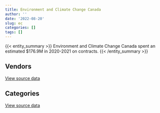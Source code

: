 ```yaml
---
title: Environment and Climate Change Canada
author: ''
date: '2022-08-20'
slug: ec
categories: []
tags: []
---
```


<script src="/rmarkdown-libs/htmlwidgets/htmlwidgets.js"></script>
<link href="/rmarkdown-libs/datatables-css/datatables-crosstalk.css" rel="stylesheet" />
<script src="/rmarkdown-libs/datatables-binding/datatables.js"></script>
<script src="/rmarkdown-libs/jquery/jquery-3.6.0.min.js"></script>
<link href="/rmarkdown-libs/dt-core-bootstrap/css/dataTables.bootstrap.min.css" rel="stylesheet" />
<link href="/rmarkdown-libs/dt-core-bootstrap/css/dataTables.bootstrap.extra.css" rel="stylesheet" />
<script src="/rmarkdown-libs/dt-core-bootstrap/js/jquery.dataTables.min.js"></script>
<script src="/rmarkdown-libs/dt-core-bootstrap/js/dataTables.bootstrap.min.js"></script>
<link href="/rmarkdown-libs/crosstalk/css/crosstalk.min.css" rel="stylesheet" />
<script src="/rmarkdown-libs/crosstalk/js/crosstalk.min.js"></script>
<script src="/rmarkdown-libs/htmlwidgets/htmlwidgets.js"></script>
<link href="/rmarkdown-libs/datatables-css/datatables-crosstalk.css" rel="stylesheet" />
<script src="/rmarkdown-libs/datatables-binding/datatables.js"></script>
<script src="/rmarkdown-libs/jquery/jquery-3.6.0.min.js"></script>
<link href="/rmarkdown-libs/dt-core-bootstrap/css/dataTables.bootstrap.min.css" rel="stylesheet" />
<link href="/rmarkdown-libs/dt-core-bootstrap/css/dataTables.bootstrap.extra.css" rel="stylesheet" />
<script src="/rmarkdown-libs/dt-core-bootstrap/js/jquery.dataTables.min.js"></script>
<script src="/rmarkdown-libs/dt-core-bootstrap/js/dataTables.bootstrap.min.js"></script>
<link href="/rmarkdown-libs/crosstalk/css/crosstalk.min.css" rel="stylesheet" />
<script src="/rmarkdown-libs/crosstalk/js/crosstalk.min.js"></script>

{{< entity_summary >}}
Environment and Climate Change Canada spent an estimated \$176.9M in 2020-2021 on contracts.
{{< /entity_summary >}}

## Vendors

<div id="htmlwidget-1" style="width:100%;height:auto;" class="datatables html-widget"></div>
<script type="application/json" data-for="htmlwidget-1">{"x":{"style":"bootstrap","filter":"none","vertical":false,"data":[["<a href=\"/vendors/1320376_ontario/\">1320376 ONTARIO<\/a>","<a href=\"/vendors/ab_sciex/\">AB SCIEX<\/a>","<a href=\"/vendors/acart_communications/\">ACART COMMUNICATIONS<\/a>","<a href=\"/vendors/acklands_grainger/\">ACKLANDS GRAINGER<\/a>","<a href=\"/vendors/adapt_pharma_canada/\">ADAPT PHARMA CANADA<\/a>","<a href=\"/vendors/adga_group/\">ADGA GROUP<\/a>","<a href=\"/vendors/adrm_technology_consulting/\">ADRM TECHNOLOGY CONSULTING<\/a>","<a href=\"/vendors/advanced_business_interiors/\">ADVANCED BUSINESS INTERIORS<\/a>","<a href=\"/vendors/advanced_chippewa_technologies/\">ADVANCED CHIPPEWA TECHNOLOGIES<\/a>","<a href=\"/vendors/aecom/\">AECOM<\/a>","<a href=\"/vendors/aeropro/\">AEROPRO<\/a>","<a href=\"/vendors/agilent/\">AGILENT<\/a>","<a href=\"/vendors/ainsworth/\">AINSWORTH<\/a>","<a href=\"/vendors/air_liquide_canada/\">AIR LIQUIDE CANADA<\/a>","<a href=\"/vendors/air_tindi/\">AIR TINDI<\/a>","<a href=\"/vendors/alliance_engineering_construction/\">ALLIANCE ENGINEERING CONSTRUCTION<\/a>","<a href=\"/vendors/alpine_helicopters/\">ALPINE HELICOPTERS<\/a>","<a href=\"/vendors/als_canada/\">ALS CANADA<\/a>","<a href=\"/vendors/altis_human_resources/\">ALTIS HUMAN RESOURCES<\/a>","<a href=\"/vendors/ameresco_canada/\">AMERESCO CANADA<\/a>","<a href=\"/vendors/anchor_qea/\">ANCHOR QEA<\/a>","<a href=\"/vendors/aon_reed_stenhouse/\">AON REED STENHOUSE<\/a>","<a href=\"/vendors/arcadis_canada/\">ARCADIS CANADA<\/a>","<a href=\"/vendors/artemp_personnel_services/\">ARTEMP PERSONNEL SERVICES<\/a>","<a href=\"/vendors/asokan_business_interiors/\">ASOKAN BUSINESS INTERIORS<\/a>","<a href=\"/vendors/associated_engineering/\">ASSOCIATED ENGINEERING<\/a>","<a href=\"/vendors/atco/\">ATCO<\/a>","<a href=\"/vendors/atlantic_business_interiors/\">ATLANTIC BUSINESS INTERIORS<\/a>","<a href=\"/vendors/ats_services/\">ATS SERVICES<\/a>","<a href=\"/vendors/avi_spl_canada/\">AVI SPL CANADA<\/a>","<a href=\"/vendors/axys_technologies/\">AXYS TECHNOLOGIES<\/a>","<a href=\"/vendors/bdo_canada/\">BDO CANADA<\/a>","<a href=\"/vendors/bell_canada/\">BELL CANADA<\/a>","<a href=\"/vendors/black_mcdonald/\">BLACK MCDONALD<\/a>","<a href=\"/vendors/bombardier/\">BOMBARDIER<\/a>","<a href=\"/vendors/bouthillette_parizeau/\">BOUTHILLETTE PARIZEAU<\/a>","<a href=\"/vendors/brandt_tractor/\">BRANDT TRACTOR<\/a>","<a href=\"/vendors/bruker/\">BRUKER<\/a>","<a href=\"/vendors/bureau_veritas_canada/\">BUREAU VERITAS CANADA<\/a>","<a href=\"/vendors/c_core/\">C CORE<\/a>","<a href=\"/vendors/cache_computer_consulting/\">CACHE COMPUTER CONSULTING<\/a>","<a href=\"/vendors/calian/\">CALIAN<\/a>","<a href=\"/vendors/campbell_scientific_canada/\">CAMPBELL SCIENTIFIC CANADA<\/a>","<a href=\"/vendors/canada_post/\">CANADA POST<\/a>","<a href=\"/vendors/canadian_corps_of_commissionaires/\">CANADIAN CORPS OF COMMISSIONAIRES<\/a>","<a href=\"/vendors/canadian_helicopters/\">CANADIAN HELICOPTERS<\/a>","<a href=\"/vendors/canadian_north/\">CANADIAN NORTH<\/a>","<a href=\"/vendors/canadian_standards_association/\">CANADIAN STANDARDS ASSOCIATION<\/a>","<a href=\"/vendors/canon/\">CANON<\/a>","<a href=\"/vendors/cansel_survey_equipment/\">CANSEL SURVEY EQUIPMENT<\/a>","<a href=\"/vendors/carahsoft_technology/\">CARAHSOFT TECHNOLOGY<\/a>","<a href=\"/vendors/carleton_university/\">CARLETON UNIVERSITY<\/a>","<a href=\"/vendors/cbci_telecom/\">CBCI TELECOM<\/a>","<a href=\"/vendors/cbcl/\">CBCL<\/a>","<a href=\"/vendors/cdw_canada/\">CDW CANADA<\/a>","<a href=\"/vendors/cedrom_sni/\">CEDROM SNI<\/a>","<a href=\"/vendors/cellebrite/\">CELLEBRITE<\/a>","<a href=\"/vendors/charron_human_resources/\">CHARRON HUMAN RESOURCES<\/a>","<a href=\"/vendors/chubb_edwards/\">CHUBB EDWARDS<\/a>","<a href=\"/vendors/cima/\">CIMA<\/a>","<a href=\"/vendors/cision_canada/\">CISION CANADA<\/a>","<a href=\"/vendors/cistel_technology/\">CISTEL TECHNOLOGY<\/a>","<a href=\"/vendors/cnw_group/\">CNW GROUP<\/a>","<a href=\"/vendors/colliers_project_leaders/\">COLLIERS PROJECT LEADERS<\/a>","<a href=\"/vendors/compucom_canada/\">COMPUCOM CANADA<\/a>","<a href=\"/vendors/contract_community/\">CONTRACT COMMUNITY<\/a>","<a href=\"/vendors/coradix_technology_consulting/\">CORADIX TECHNOLOGY CONSULTING<\/a>","<a href=\"/vendors/cossette_communications/\">COSSETTE COMMUNICATIONS<\/a>","<a href=\"/vendors/cpcs_transcom/\">CPCS TRANSCOM<\/a>","<a href=\"/vendors/csdc_systems/\">CSDC SYSTEMS<\/a>","<a href=\"/vendors/cummins_canada/\">CUMMINS CANADA<\/a>","<a href=\"/vendors/d_doyle_installations/\">D DOYLE INSTALLATIONS<\/a>","<a href=\"/vendors/d4is_solutions/\">D4IS SOLUTIONS<\/a>","<a href=\"/vendors/dalhousie_university/\">DALHOUSIE UNIVERSITY<\/a>","<a href=\"/vendors/dasco_equipment/\">DASCO EQUIPMENT<\/a>","<a href=\"/vendors/data_communications_management/\">DATA COMMUNICATIONS MANAGEMENT<\/a>","<a href=\"/vendors/dbc_marine_safety_systems/\">DBC MARINE SAFETY SYSTEMS<\/a>","<a href=\"/vendors/decisive_technologies/\">DECISIVE TECHNOLOGIES<\/a>","<a href=\"/vendors/dell_computer/\">DELL COMPUTER<\/a>","<a href=\"/vendors/deloitte_and_touche/\">DELOITTE AND TOUCHE<\/a>","<a href=\"/vendors/dillon_consulting/\">DILLON CONSULTING<\/a>","<a href=\"/vendors/donna_cona/\">DONNA CONA<\/a>","<a href=\"/vendors/dymech_engineering/\">DYMECH ENGINEERING<\/a>","<a href=\"/vendors/dynabook_canada/\">DYNABOOK CANADA<\/a>","<a href=\"/vendors/dynamic_personnel_consultants/\">DYNAMIC PERSONNEL CONSULTANTS<\/a>","<a href=\"/vendors/ebsco_canada/\">EBSCO CANADA<\/a>","<a href=\"/vendors/ecole_de_langues_abce/\">ECOLE DE LANGUES ABCE<\/a>","<a href=\"/vendors/ecole_de_langues_la_cite/\">ECOLE DE LANGUES LA CITE<\/a>","<a href=\"/vendors/ekos_research_associates/\">EKOS RESEARCH ASSOCIATES<\/a>","<a href=\"/vendors/elsevier/\">ELSEVIER<\/a>","<a href=\"/vendors/emergent_biosolutions/\">EMERGENT BIOSOLUTIONS<\/a>","<a href=\"/vendors/englobe/\">ENGLOBE<\/a>","<a href=\"/vendors/environics_research_group/\">ENVIRONICS RESEARCH GROUP<\/a>","<a href=\"/vendors/ernst_young/\">ERNST YOUNG<\/a>","<a href=\"/vendors/esri/\">ESRI<\/a>","<a href=\"/vendors/excel_human_resources/\">EXCEL HUMAN RESOURCES<\/a>","<a href=\"/vendors/exp_services/\">EXP SERVICES<\/a>","<a href=\"/vendors/facca/\">FACCA<\/a>","<a href=\"/vendors/factiva/\">FACTIVA<\/a>","<a href=\"/vendors/fast_forward_french/\">FAST FORWARD FRENCH<\/a>","<a href=\"/vendors/fast_track_staffing/\">FAST TRACK STAFFING<\/a>","<a href=\"/vendors/fca_canada/\">FCA CANADA<\/a>","<a href=\"/vendors/federal_express_canada/\">FEDERAL EXPRESS CANADA<\/a>","<a href=\"/vendors/felix_technology/\">FELIX TECHNOLOGY<\/a>","<a href=\"/vendors/fmc_professionals/\">FMC PROFESSIONALS<\/a>","<a href=\"/vendors/ford_motor_company/\">FORD MOTOR COMPANY<\/a>","<a href=\"/vendors/francis_canada_truck_centre/\">FRANCIS CANADA TRUCK CENTRE<\/a>","<a href=\"/vendors/gartner/\">GARTNER<\/a>","<a href=\"/vendors/gatestone/\">GATESTONE<\/a>","<a href=\"/vendors/gateway_mechanical_services/\">GATEWAY MECHANICAL SERVICES<\/a>","<a href=\"/vendors/gc_strategies/\">GC STRATEGIES<\/a>","<a href=\"/vendors/general_motors/\">GENERAL MOTORS<\/a>","<a href=\"/vendors/genome_quebec/\">GENOME QUEBEC<\/a>","<a href=\"/vendors/getinge_canada/\">GETINGE CANADA<\/a>","<a href=\"/vendors/gfl_environmental/\">GFL ENVIRONMENTAL<\/a>","<a href=\"/vendors/ghd/\">GHD<\/a>","<a href=\"/vendors/gilmore_reproductions/\">GILMORE REPRODUCTIONS<\/a>","<a href=\"/vendors/global_knowledge/\">GLOBAL KNOWLEDGE<\/a>","<a href=\"/vendors/global_total_office/\">GLOBAL TOTAL OFFICE<\/a>","<a href=\"/vendors/global_upholstery/\">GLOBAL UPHOLSTERY<\/a>","<a href=\"/vendors/golder_associates/\">GOLDER ASSOCIATES<\/a>","<a href=\"/vendors/goss_gilroy/\">GOSS GILROY<\/a>","<a href=\"/vendors/graw_radiosondes/\">GRAW RADIOSONDES<\/a>","<a href=\"/vendors/graybridge_international_consulting/\">GRAYBRIDGE INTERNATIONAL CONSULTING<\/a>","<a href=\"/vendors/great_slave_helicopters/\">GREAT SLAVE HELICOPTERS<\/a>","<a href=\"/vendors/hatch/\">HATCH<\/a>","<a href=\"/vendors/haworth/\">HAWORTH<\/a>","<a href=\"/vendors/hemmera_envirochem/\">HEMMERA ENVIROCHEM<\/a>","<a href=\"/vendors/hercules_slr/\">HERCULES SLR<\/a>","<a href=\"/vendors/honeywell/\">HONEYWELL<\/a>","<a href=\"/vendors/hoskin_scientific/\">HOSKIN SCIENTIFIC<\/a>","<a href=\"/vendors/houle_electric/\">HOULE ELECTRIC<\/a>","<a href=\"/vendors/hypertec/\">HYPERTEC<\/a>","<a href=\"/vendors/hyundai_auto_canada/\">HYUNDAI AUTO CANADA<\/a>","<a href=\"/vendors/i4c_information_technology/\">I4C INFORMATION TECHNOLOGY<\/a>","<a href=\"/vendors/ibiska_telecom/\">IBISKA TELECOM<\/a>","<a href=\"/vendors/ibm_canada/\">IBM CANADA<\/a>","<a href=\"/vendors/iceberg_networks/\">ICEBERG NETWORKS<\/a>","<a href=\"/vendors/ihs_global/\">IHS GLOBAL<\/a>","<a href=\"/vendors/illumina_canada/\">ILLUMINA CANADA<\/a>","<a href=\"/vendors/imperial_oil/\">IMPERIAL OIL<\/a>","<a href=\"/vendors/info_tech_research_group/\">INFO TECH RESEARCH GROUP<\/a>","<a href=\"/vendors/integra_networks/\">INTEGRA NETWORKS<\/a>","<a href=\"/vendors/intergraph_canada/\">INTERGRAPH CANADA<\/a>","<a href=\"/vendors/international_safety_research/\">INTERNATIONAL SAFETY RESEARCH<\/a>","<a href=\"/vendors/interoute_construction/\">INTEROUTE CONSTRUCTION<\/a>","<a href=\"/vendors/iron_mountain/\">IRON MOUNTAIN<\/a>","<a href=\"/vendors/it_net_consultants/\">IT NET CONSULTANTS<\/a>","<a href=\"/vendors/itex/\">ITEX<\/a>","<a href=\"/vendors/j_l_richards_associates/\">J L RICHARDS ASSOCIATES<\/a>","<a href=\"/vendors/john_wiley_sons/\">JOHN WILEY SONS<\/a>","<a href=\"/vendors/joseph_elie/\">JOSEPH ELIE<\/a>","<a href=\"/vendors/jumping_elephants/\">JUMPING ELEPHANTS<\/a>","<a href=\"/vendors/kenn_borek_air/\">KENN BOREK AIR<\/a>","<a href=\"/vendors/keystone_environmental/\">KEYSTONE ENVIRONMENTAL<\/a>","<a href=\"/vendors/keystone_supplies_international/\">KEYSTONE SUPPLIES INTERNATIONAL<\/a>","<a href=\"/vendors/konica_minolta_business_solutions/\">KONICA MINOLTA BUSINESS SOLUTIONS<\/a>","<a href=\"/vendors/kontzamanis_graumann_smith/\">KONTZAMANIS GRAUMANN SMITH<\/a>","<a href=\"/vendors/kubota_canada/\">KUBOTA CANADA<\/a>","<a href=\"/vendors/kwc_architects/\">KWC ARCHITECTS<\/a>","<a href=\"/vendors/l3harris/\">L3HARRIS<\/a>","<a href=\"/vendors/language_research_development_group/\">LANGUAGE RESEARCH DEVELOPMENT GROUP<\/a>","<a href=\"/vendors/lansdowne_technologies/\">LANSDOWNE TECHNOLOGIES<\/a>","<a href=\"/vendors/laurentian_technologies/\">LAURENTIAN TECHNOLOGIES<\/a>","<a href=\"/vendors/leonardo/\">LEONARDO<\/a>","<a href=\"/vendors/les_entreprises_p_e_c/\">LES ENTREPRISES P E C<\/a>","<a href=\"/vendors/levitt_safety/\">LEVITT SAFETY<\/a>","<a href=\"/vendors/liebherr_canada/\">LIEBHERR CANADA<\/a>","<a href=\"/vendors/life_technologies/\">LIFE TECHNOLOGIES<\/a>","<a href=\"/vendors/lionbridge/\">LIONBRIDGE<\/a>","<a href=\"/vendors/lloyd_libke_law_enforcement_sales/\">LLOYD LIBKE LAW ENFORCEMENT SALES<\/a>","<a href=\"/vendors/logistik_unicorp/\">LOGISTIK UNICORP<\/a>","<a href=\"/vendors/lowe_martin_company/\">LOWE MARTIN COMPANY<\/a>","<a href=\"/vendors/lumina_it/\">LUMINA IT<\/a>","<a href=\"/vendors/luxton_construction/\">LUXTON CONSTRUCTION<\/a>","<a href=\"/vendors/m_d_charlton/\">M D CHARLTON<\/a>","<a href=\"/vendors/macdonald_dettwiler_and_associates/\">MACDONALD DETTWILER AND ASSOCIATES<\/a>","<a href=\"/vendors/manitoba_hydro/\">MANITOBA HYDRO<\/a>","<a href=\"/vendors/maplesoft_consulting/\">MAPLESOFT CONSULTING<\/a>","<a href=\"/vendors/maritime_fence/\">MARITIME FENCE<\/a>","<a href=\"/vendors/maxsys_staffing_and_consulting/\">MAXSYS STAFFING AND CONSULTING<\/a>","<a href=\"/vendors/maxxam_analytics/\">MAXXAM ANALYTICS<\/a>","<a href=\"/vendors/mcelhanney_associates/\">MCELHANNEY ASSOCIATES<\/a>","<a href=\"/vendors/mdos_consulting/\">MDOS CONSULTING<\/a>","<a href=\"/vendors/media_q/\">MEDIA Q<\/a>","<a href=\"/vendors/mercury_marine/\">MERCURY MARINE<\/a>","<a href=\"/vendors/metocean_telematics/\">METOCEAN TELEMATICS<\/a>","<a href=\"/vendors/mgis/\">MGIS<\/a>","<a href=\"/vendors/microsoft_canada/\">MICROSOFT CANADA<\/a>","<a href=\"/vendors/mid_canada_mod_center/\">MID CANADA MOD CENTER<\/a>","<a href=\"/vendors/millbrook_tactical/\">MILLBROOK TACTICAL<\/a>","<a href=\"/vendors/mindwire_systems/\">MINDWIRE SYSTEMS<\/a>","<a href=\"/vendors/ministry_of_finance/\">MINISTRY OF FINANCE<\/a>","<a href=\"/vendors/mishkumi_technologies/\">MISHKUMI TECHNOLOGIES<\/a>","<a href=\"/vendors/mnp/\">MNP<\/a>","<a href=\"/vendors/mobile_resource_group/\">MOBILE RESOURCE GROUP<\/a>","<a href=\"/vendors/moerae_solutions/\">MOERAE SOLUTIONS<\/a>","<a href=\"/vendors/morrison_hershfield/\">MORRISON HERSHFIELD<\/a>","<a href=\"/vendors/motorola_solutions_canada/\">MOTOROLA SOLUTIONS CANADA<\/a>","<a href=\"/vendors/mustang_helicopters/\">MUSTANG HELICOPTERS<\/a>","<a href=\"/vendors/mustang_survival/\">MUSTANG SURVIVAL<\/a>","<a href=\"/vendors/n12_consulting/\">N12 CONSULTING<\/a>","<a href=\"/vendors/nadine_international/\">NADINE INTERNATIONAL<\/a>","<a href=\"/vendors/nations_translation_group/\">NATIONS TRANSLATION GROUP<\/a>","<a href=\"/vendors/navamar/\">NAVAMAR<\/a>","<a href=\"/vendors/nimble_information_strategies/\">NIMBLE INFORMATION STRATEGIES<\/a>","<a href=\"/vendors/nisha_techonologies/\">NISHA TECHONOLOGIES<\/a>","<a href=\"/vendors/nova_networks/\">NOVA NETWORKS<\/a>","<a href=\"/vendors/onx_enterprise_solutions/\">ONX ENTERPRISE SOLUTIONS<\/a>","<a href=\"/vendors/oproma/\">OPROMA<\/a>","<a href=\"/vendors/oracle_canada/\">ORACLE CANADA<\/a>","<a href=\"/vendors/orangutech/\">ORANGUTECH<\/a>","<a href=\"/vendors/pacwill_environmental/\">PACWILL ENVIRONMENTAL<\/a>","<a href=\"/vendors/paladin_group/\">PALADIN GROUP<\/a>","<a href=\"/vendors/parsons_canada/\">PARSONS CANADA<\/a>","<a href=\"/vendors/pattison_sign_group/\">PATTISON SIGN GROUP<\/a>","<a href=\"/vendors/pepco/\">PEPCO<\/a>","<a href=\"/vendors/peters_construction/\">PETERS CONSTRUCTION<\/a>","<a href=\"/vendors/phaselock_systems_international/\">PHASELOCK SYSTEMS INTERNATIONAL<\/a>","<a href=\"/vendors/pitney_bowes/\">PITNEY BOWES<\/a>","<a href=\"/vendors/pleiad_canada/\">PLEIAD CANADA<\/a>","<a href=\"/vendors/polaris_industries/\">POLARIS INDUSTRIES<\/a>","<a href=\"/vendors/portage_personnel/\">PORTAGE PERSONNEL<\/a>","<a href=\"/vendors/pra/\">PRA<\/a>","<a href=\"/vendors/pricewaterhouse_coopers/\">PRICEWATERHOUSE COOPERS<\/a>","<a href=\"/vendors/printers_plus/\">PRINTERS PLUS<\/a>","<a href=\"/vendors/procom_consultants/\">PROCOM CONSULTANTS<\/a>","<a href=\"/vendors/prologic_systems/\">PROLOGIC SYSTEMS<\/a>","<a href=\"/vendors/proquest/\">PROQUEST<\/a>","<a href=\"/vendors/protak_consulting_group/\">PROTAK CONSULTING GROUP<\/a>","<a href=\"/vendors/purespirit_solutions/\">PURESPIRIT SOLUTIONS<\/a>","<a href=\"/vendors/qiagen/\">QIAGEN<\/a>","<a href=\"/vendors/qmr/\">QMR<\/a>","<a href=\"/vendors/quantum_management_services/\">QUANTUM MANAGEMENT SERVICES<\/a>","<a href=\"/vendors/queen_s_university/\">QUEEN S UNIVERSITY<\/a>","<a href=\"/vendors/quintet_consulting/\">QUINTET CONSULTING<\/a>","<a href=\"/vendors/r_r_international_translation/\">R R INTERNATIONAL TRANSLATION<\/a>","<a href=\"/vendors/r2i/\">R2I<\/a>","<a href=\"/vendors/rampart_international/\">RAMPART INTERNATIONAL<\/a>","<a href=\"/vendors/randstad/\">RANDSTAD<\/a>","<a href=\"/vendors/raymond_chabot_grant_thornton/\">RAYMOND CHABOT GRANT THORNTON<\/a>","<a href=\"/vendors/raytheon/\">RAYTHEON<\/a>","<a href=\"/vendors/republic_architecture/\">REPUBLIC ARCHITECTURE<\/a>","<a href=\"/vendors/riggs_engineering/\">RIGGS ENGINEERING<\/a>","<a href=\"/vendors/risk_sciences_international/\">RISK SCIENCES INTERNATIONAL<\/a>","<a href=\"/vendors/rohde_schwarz_canada/\">ROHDE SCHWARZ CANADA<\/a>","<a href=\"/vendors/rondar/\">RONDAR<\/a>","<a href=\"/vendors/russel_metals/\">RUSSEL METALS<\/a>","<a href=\"/vendors/sas_institute/\">SAS INSTITUTE<\/a>","<a href=\"/vendors/scalar_decisions/\">SCALAR DECISIONS<\/a>","<a href=\"/vendors/selex/\">SELEX<\/a>","<a href=\"/vendors/sgs_axys_analytical_services/\">SGS AXYS ANALYTICAL SERVICES<\/a>","<a href=\"/vendors/sharp_electronics/\">SHARP ELECTRONICS<\/a>","<a href=\"/vendors/shi_canada/\">SHI CANADA<\/a>","<a href=\"/vendors/si_systems/\">SI SYSTEMS<\/a>","<a href=\"/vendors/sierra_systems_group/\">SIERRA SYSTEMS GROUP<\/a>","<a href=\"/vendors/simex_defence/\">SIMEX DEFENCE<\/a>","<a href=\"/vendors/skillsoft_canada/\">SKILLSOFT CANADA<\/a>","<a href=\"/vendors/slr_consulting_canada/\">SLR CONSULTING CANADA<\/a>","<a href=\"/vendors/snc_lavalin/\">SNC LAVALIN<\/a>","<a href=\"/vendors/softchoice/\">SOFTCHOICE<\/a>","<a href=\"/vendors/softsim_technologies/\">SOFTSIM TECHNOLOGIES<\/a>","<a href=\"/vendors/solotech/\">SOLOTECH<\/a>","<a href=\"/vendors/stantec/\">STANTEC<\/a>","<a href=\"/vendors/stratos/\">STRATOS<\/a>","<a href=\"/vendors/subaru_canada/\">SUBARU CANADA<\/a>","<a href=\"/vendors/summit_canada_distributors/\">SUMMIT CANADA DISTRIBUTORS<\/a>","<a href=\"/vendors/suncor_energy/\">SUNCOR ENERGY<\/a>","<a href=\"/vendors/supremex/\">SUPREMEX<\/a>","<a href=\"/vendors/systematix_solutions/\">SYSTEMATIX SOLUTIONS<\/a>","<a href=\"/vendors/systemscope/\">SYSTEMSCOPE<\/a>","<a href=\"/vendors/tag_hr/\">TAG HR<\/a>","<a href=\"/vendors/taligent_consulting/\">TALIGENT CONSULTING<\/a>","<a href=\"/vendors/teknion/\">TEKNION<\/a>","<a href=\"/vendors/teksystems_canada/\">TEKSYSTEMS CANADA<\/a>","<a href=\"/vendors/telecom_computer_services/\">TELECOM COMPUTER SERVICES<\/a>","<a href=\"/vendors/tenaquip/\">TENAQUIP<\/a>","<a href=\"/vendors/teramach_technologies/\">TERAMACH TECHNOLOGIES<\/a>","<a href=\"/vendors/tetra_tech/\">TETRA TECH<\/a>","<a href=\"/vendors/the_aim_group/\">THE AIM GROUP<\/a>","<a href=\"/vendors/the_fia_group_4083261_canada/\">THE FIA GROUP 4083261 CANADA<\/a>","<a href=\"/vendors/the_halifax_group/\">THE HALIFAX GROUP<\/a>","<a href=\"/vendors/the_mathworks/\">THE MATHWORKS<\/a>","<a href=\"/vendors/the_right_door_consulting/\">THE RIGHT DOOR CONSULTING<\/a>","<a href=\"/vendors/the_vcan_group/\">THE VCAN GROUP<\/a>","<a href=\"/vendors/thermo_fisher_scientific/\">THERMO FISHER SCIENTIFIC<\/a>","<a href=\"/vendors/thomas_schmidt/\">THOMAS SCHMIDT<\/a>","<a href=\"/vendors/thyssenkrupp_elevator/\">THYSSENKRUPP ELEVATOR<\/a>","<a href=\"/vendors/tiree/\">TIREE<\/a>","<a href=\"/vendors/titan_boats/\">TITAN BOATS<\/a>","<a href=\"/vendors/toromont/\">TOROMONT<\/a>","<a href=\"/vendors/toshiba_canada/\">TOSHIBA CANADA<\/a>","<a href=\"/vendors/totem_offisource/\">TOTEM OFFISOURCE<\/a>","<a href=\"/vendors/toure_cleaning_services/\">TOURE CLEANING SERVICES<\/a>","<a href=\"/vendors/toyota_canada/\">TOYOTA CANADA<\/a>","<a href=\"/vendors/transwest_air/\">TRANSWEST AIR<\/a>","<a href=\"/vendors/trm_technologies/\">TRM TECHNOLOGIES<\/a>","<a href=\"/vendors/tundra_technical_solutions/\">TUNDRA TECHNICAL SOLUTIONS<\/a>","<a href=\"/vendors/turtle_island_staffing/\">TURTLE ISLAND STAFFING<\/a>","<a href=\"/vendors/tyco_integrated_fire_security/\">TYCO INTEGRATED FIRE SECURITY<\/a>","<a href=\"/vendors/united_rentals_of_canada/\">UNITED RENTALS OF CANADA<\/a>","<a href=\"/vendors/universal_helicopters/\">UNIVERSAL HELICOPTERS<\/a>","<a href=\"/vendors/universite_laval/\">UNIVERSITE LAVAL<\/a>","<a href=\"/vendors/university_of_alberta/\">UNIVERSITY OF ALBERTA<\/a>","<a href=\"/vendors/university_of_british_columbia/\">UNIVERSITY OF BRITISH COLUMBIA<\/a>","<a href=\"/vendors/university_of_calgary/\">UNIVERSITY OF CALGARY<\/a>","<a href=\"/vendors/university_of_guelph/\">UNIVERSITY OF GUELPH<\/a>","<a href=\"/vendors/university_of_new_brunswick/\">UNIVERSITY OF NEW BRUNSWICK<\/a>","<a href=\"/vendors/university_of_ottawa/\">UNIVERSITY OF OTTAWA<\/a>","<a href=\"/vendors/university_of_regina/\">UNIVERSITY OF REGINA<\/a>","<a href=\"/vendors/university_of_saskatchewan/\">UNIVERSITY OF SASKATCHEWAN<\/a>","<a href=\"/vendors/university_of_toronto/\">UNIVERSITY OF TORONTO<\/a>","<a href=\"/vendors/university_of_waterloo/\">UNIVERSITY OF WATERLOO<\/a>","<a href=\"/vendors/university_of_western_ontario/\">UNIVERSITY OF WESTERN ONTARIO<\/a>","<a href=\"/vendors/vaisala_canada/\">VAISALA CANADA<\/a>","<a href=\"/vendors/veritaaq_technology_house/\">VERITAAQ TECHNOLOGY HOUSE<\/a>","<a href=\"/vendors/vwr_international/\">VWR INTERNATIONAL<\/a>","<a href=\"/vendors/w_s_morgan_construction/\">W S MORGAN CONSTRUCTION<\/a>","<a href=\"/vendors/waste_management_of_canada/\">WASTE MANAGEMENT OF CANADA<\/a>","<a href=\"/vendors/waters/\">WATERS<\/a>","<a href=\"/vendors/wesco_distribution_canada/\">WESCO DISTRIBUTION CANADA<\/a>","<a href=\"/vendors/westower_communications/\">WESTOWER COMMUNICATIONS<\/a>","<a href=\"/vendors/wilco_contractors_southwest/\">WILCO CONTRACTORS SOUTHWEST<\/a>","<a href=\"/vendors/wolters_kluwer/\">WOLTERS KLUWER<\/a>","<a href=\"/vendors/workdynamics_technologies/\">WORKDYNAMICS TECHNOLOGIES<\/a>","<a href=\"/vendors/wsp/\">WSP<\/a>","<a href=\"/vendors/xerox/\">XEROX<\/a>","<a href=\"/vendors/xpert_solutions_technologiques/\">XPERT SOLUTIONS TECHNOLOGIQUES<\/a>","<a href=\"/vendors/yamaha_motors_canada/\">YAMAHA MOTORS CANADA<\/a>","<a href=\"/vendors/york_university/\">YORK UNIVERSITY<\/a>","<a href=\"/vendors/zodiac_hurricane_technologies/\">ZODIAC HURRICANE TECHNOLOGIES<\/a>"],[24971.17,37940.52,null,44688.48,null,82070.74,107587.79,17163.67,null,395734.78,116030.64,857018.24,33157.65,199925.06,531227.99,null,17850,167389.02,283940.89,null,25074,20952.72,9391.43,166801.84,22042.25,35617.5,785412.05,null,2038605.11,null,496542.35,32880.43,308456.91,2279378.43,null,null,null,78173.87,null,701.43,27325.72,null,1116390.2,250845.5,3426135.81,814704.96,null,null,1185785.56,21028.93,10881.12,72557.34,null,null,305741,4534.43,13526.46,null,39671.45,7249.91,null,null,22600,163734.29,null,60311.69,null,19955.64,null,20588.68,137265.13,62675.94,393348.28,53523.51,312125.07,15234.19,null,null,null,null,null,null,19136.56,null,92287.5,88308.39,87701.38,94035.66,null,478459.36,null,null,null,null,783066.7,1702195.29,11175.21,null,null,8373.18,137046.97,null,113000,311755.07,null,247051.25,null,100653.65,17993.71,5245.21,null,215009.95,11658.47,4770.4,null,183887.67,null,18306,null,24875.31,84015.25,42024.15,2026961.44,50521.36,141750,null,45856.95,20843.55,null,125883.16,1936249,35563.67,69400.2,24715.8,62602.66,null,42248.6,null,271521.96,46800.01,15088.58,null,null,50286.15,191250,32650.81,14773.96,38495.05,13365.53,null,null,39199.93,null,21000.01,null,31359.28,34288.21,99848.34,null,72225.48,190500.18,25421.6,null,null,18410670.49,null,null,5535.87,70251.8,36316.63,null,114309.29,65925.25,114747.03,null,null,26250,null,408143.24,30147.94,180001.96,60511.94,null,234354.04,61000.28,null,226644.4,null,667875.72,null,null,215267.51,3298.19,136534.28,null,157294.73,1004144.74,38959.65,58922.78,73500,6636.69,582594.11,null,null,87698.33,55895.57,213213.41,null,null,97098.95,null,null,200186.18,null,null,331449.76,null,21614.25,14167.91,8995.07,null,null,266127.93,226862.58,172462.5,11944.85,null,24882.52,15105.47,159491.82,null,null,117028.14,23658.33,198886.02,78109.25,null,null,null,593507.03,24845.88,25200,29747.47,19569.33,2265.86,null,1705159.54,24973,117137.92,null,12306552.18,889323.62,11203.38,null,560320.09,112818.07,null,76430.1,24504.05,null,206806.13,2479.84,null,95254.1,43490.23,null,null,null,null,2646894.04,342523.73,357726.57,166692.6,77134.51,148831.44,41125.93,null,16910.18,null,180419.57,77688.75,148030.31,164591.96,null,null,1178931.53,null,18287.58,88341.43,null,274421.23,29020.48,null,311539.19,null,null,428756.13,null,null,17717.13,null,239254.8,52927.83,39838.23,63535.13,null,80079.9,62973.9,102519.36,36257.81,76179.93,38334.06,91972.9,34869.71,1671206.9,435669.16,192188.96,211204.3,29952.06,988452.96,null,72699.38,null,null,67540.73,42900.35,207453.44,20830.85,null,null,null],[24916.5,126962.18,218516.64,36046.88,15866.55,82070.74,null,null,583417.03,945015.59,null,1068218.64,19179.45,131088.78,644363.42,null,3802.57,132352.97,9669.47,null,null,23014.05,8996,79750.43,null,null,932612.37,null,2003045.74,65359.25,747730.12,306500.55,295234.78,1194337.27,24732.98,19576.18,null,115139.85,null,12947.97,null,24928.21,1051698.32,205061.04,533658.44,393145.69,24395.5,null,1013525.66,47464.59,null,70250.07,111996.22,44690.78,2381598.38,null,null,null,51793.35,15941.08,15106.19,37786.63,649.05,null,14700.1,18873.15,null,1386585.59,null,15109.43,386224.97,64623.5,null,null,144423.72,10449.08,null,null,15029.53,684731.29,null,null,null,null,449549.58,45128.07,33242.95,116046.69,null,323817.65,null,null,44120.83,null,849153.27,2029995.81,39971.06,null,null,48545.83,207736.06,39819.33,null,284414.13,null,null,120969.55,386398.71,null,5245.21,61511.63,null,11486,11721.79,23504,null,null,45702.85,null,33479.48,157774.63,null,2423822.3,42203.03,14855.4,86231.25,null,null,11100.69,270467.55,1287067.93,null,248720.66,null,231413.07,null,null,null,149290.73,27769.77,null,61224.19,266643.91,55128.85,null,null,117716.86,90068.56,23521.35,null,null,19983.75,24521,12913.26,24496.5,157191.81,45597.7,null,null,72225.48,153443.98,188229.03,null,null,18470677.4,null,null,5535.87,23359.91,218313.16,22218.64,114309.29,null,206972.5,null,null,8064,null,589814.06,null,37524.41,56926.05,34674.15,242731.57,54959.08,29693.3,278032.28,null,506414.67,null,null,189413.11,null,53394.08,null,273921.46,1482351.73,44040.99,11144.34,857.19,null,null,null,null,null,78951.26,517044.31,73616.7,null,97098.95,null,2787.22,1399931.17,93345.66,null,null,null,null,null,3770.54,null,12235.15,111785.04,57527.6,25000,49435.96,null,1470.19,10110.38,null,null,12625.92,124281.57,null,42831.12,null,null,null,115828.48,37479.16,141721.06,52500,52453.26,137361.68,218264.88,null,587869.27,null,86225.61,null,12270432.18,864076.73,5979.1,24998.32,74434.82,11228.53,36555.5,48046.33,null,392711.09,48065.45,50550.66,null,82521.61,76744,30151.85,24097.25,null,16273.08,1192458.75,84457.91,959357.86,236078.88,93759.41,837682.87,33773.05,null,357682.06,null,null,535224.37,302542.35,50025.97,null,14486.85,843943,23569.88,28113.23,88341.43,null,277771.86,null,73606.59,311539.19,87565.38,null,428756.13,110625.79,130548.24,null,null,null,79541.61,171815.03,20000,24900.03,105837.89,28085.3,166970.84,43743.75,59727.08,120117.78,97722.86,63466.5,993908.28,33309.89,93750.57,null,29927.53,921472.59,21470,133217.96,null,440.52,14405.93,107853.89,129988.91,null,null,null,null],[14096.75,556500.48,101454.16,23401.95,null,83231.65,null,104506.28,27885.49,35190,174509.08,2534386.53,23946.32,314562.95,792245.29,null,22447.43,276032.5,85581.91,15262.91,39249.88,30820.55,null,null,null,56314.29,936077.69,68984.47,1830201.44,11330.08,1486179.69,491197.69,296043.64,34445.17,null,31583.82,null,34557.78,16051.65,14110.72,null,24285.92,815869.82,279287.89,4048812.75,1428922.27,null,null,949436.13,41926.73,null,48839.76,null,17240.51,142791.25,null,null,90487.5,12075,22515.15,78983.77,131713.38,39592.2,null,null,11635.36,15146.47,1331883.22,28718.46,28109.9,389276.01,64800.55,null,24261.1,347295.68,null,null,null,11178.11,193073.01,102881.63,null,null,null,12592.5,145791.97,34733.17,277370.07,36740.61,463904.12,null,null,26124.17,null,1524910.42,2457811.6,null,160460,null,10746.67,118558.53,79807.83,null,240835.77,25150.78,1126308.79,null,397817.09,null,5259.58,310929.6,41658.89,10231.63,10162.86,null,null,null,19499.76,null,39652.08,7080.46,6157.99,2340277.25,15828.47,514039.54,null,null,null,88046.41,null,2363001.12,null,217895.86,null,170332.39,43438.99,null,28743.75,56964.55,601158.14,null,33572.7,null,60175.77,null,null,198640,90315.32,null,null,null,884308.5,null,12018.78,12518.1,0,75246.21,null,null,null,null,295653.99,null,73972.97,18509449.66,24144.75,5332.16,621.84,null,315908.52,null,114622.46,null,55719.28,null,16872.62,51640.23,null,591429.98,13524,73291.36,null,12600,244737.62,55515.63,null,247548.85,35842.72,3041689.35,24689.87,21000,null,null,null,21000,479690.21,1894063.66,65326.78,159447.32,81679.11,null,null,null,null,null,103887.2,561939.47,30295.27,null,97364.98,399697.14,67306.88,1867011.81,23689.78,24973,null,null,null,85240.11,null,null,null,70058.15,262758.04,24203.47,4723.36,247664.35,26704.96,12321.63,null,153487.27,12018.25,215420.66,35817.01,110071.81,68988.33,48816,null,36468.4,37581.84,56610.81,52500,79479.67,null,383502.06,12654.48,1462817.12,null,97652.22,14896.01,12304049.81,919833.59,null,1392154.89,1078384.5,324417.21,null,91539.07,24860,1496019.71,180713.89,null,80475.6,217111.94,162855.92,null,null,null,14650.93,1077397.81,197191.71,1012478.77,422151.81,283424.93,null,2141985.26,null,231690.22,13653.29,105194.03,59652.38,39995.15,46223.72,211907.75,null,1552427.54,null,9080.05,65032.36,null,225539.69,null,null,312392.72,164555.03,33332.26,197392.98,130189.83,88211.85,15585.25,11113.89,63550.15,43608.89,123163.34,42730,21420,16676.61,49633.95,114305.36,null,68923.13,103581.76,133581.12,null,1278869.17,304785.49,97035.04,null,29472.88,546136.68,null,217678.88,null,12402.19,8235.81,122638.57,73681.2,18403.36,11260.15,28245.03,null],[null,83177.47,null,null,null,138472.83,null,null,75761.62,null,199198.65,1332540.06,24544.87,790185.63,689851.72,17515,76039.7,92424.31,243750.86,null,null,16729.33,null,null,null,1173.21,843164.51,null,1428055.32,25395.44,1374975.46,99824.26,295234.78,34351.06,76436.12,37941.75,27632.63,32869.94,5462.66,11891.43,51949.37,null,922255.42,241225.72,3823984.86,1195386.49,null,11500.73,951710.49,14840.97,null,200149,null,24253.5,73096.29,null,null,null,13731.19,null,6474.08,null,67068.75,null,null,68627.13,1022067.49,952025,null,37386.24,326277.02,45200,null,30044,272667.3,null,10201.64,65705.64,11033.29,72013.95,346113.01,65719.71,null,5035218.3,10929.11,147427.31,15368.46,264939.07,3736.33,431600.64,16712.77,10235.74,null,54771.22,221851.52,2392745.06,null,null,10156.2,35625.69,42307.07,249658.02,67800,332353.95,null,558087.81,null,108353.08,null,4235,null,509422.86,null,13448.76,29400,null,24384.18,32684.95,20304.17,null,70149.54,127322.37,2333883.05,87334.06,554708.91,null,null,61427.1,21248.46,63299.19,2325045.1,null,191023.93,null,172742.13,null,null,null,83930.74,28764.02,null,null,null,60011.36,null,null,21900,37982.3,11537.51,11852.29,69829.08,23366.89,null,168876.67,null,13525.77,85116.42,30788.49,95688.4,null,null,321122.65,39520.13,46761.1,18572070.32,null,64386.79,null,null,308530.17,null,114309.29,39411.13,181072.64,29400,null,10681.36,16885.6,478517.48,null,99579.72,null,48324.15,244068.93,57487.5,13073.74,69037.56,16542.8,3398817.17,null,null,null,null,null,null,478379.58,1819219.83,81933.11,491428.73,191360.93,null,null,130277.42,40290.74,null,61829.16,626301.39,null,22201.49,97098.95,872234.5,47437.48,1955971.16,32994.16,null,null,1702.52,null,125310.21,null,19894.46,60387.46,95177.94,334714.75,259843.5,4710.45,246987.67,null,null,null,159262.1,null,104307.02,null,46843.25,7929.69,null,106377.6,null,1153638.68,null,null,23199.75,null,357526.93,null,1272958.67,null,78346.25,10083.62,12270432.18,934262.46,null,11310.59,2459210.56,2388.81,null,41108.46,39550,1417783.11,115488.21,null,null,13797,301695.85,null,null,20130.18,null,909171.83,242097.38,null,425677.95,1414.3,43486.92,33477.41,23814.25,124585.21,35759.07,223166.89,129601.91,56605.7,132998.28,57165.25,null,2109601.47,null,8743.34,105496.94,102539.06,1603405.32,null,null,311539.19,221068.71,81305.56,293125.07,null,41763.84,49545.98,null,74227.65,118414.84,37875.13,220791.85,80913.65,30224.44,39890.53,42363.31,null,96928.41,80522.39,174136.83,76595.6,1852341.52,303952.74,91845.67,null,31835.04,789784.36,null,204116.54,74414.94,null,39553.55,99025.6,48600.18,18579.96,3868.77,28250,18927.3]],"container":"<table class=\"table table-striped table-hover row-border order-column display\">\n  <thead>\n    <tr>\n      <th>Vendor<\/th>\n      <th>2017-2018<\/th>\n      <th>2018-2019<\/th>\n      <th>2019-2020<\/th>\n      <th>2020-2021<\/th>\n    <\/tr>\n  <\/thead>\n<\/table>","options":{"order":[[4,"desc"]],"pageLength":10,"autoWidth":true,"columnDefs":[{"targets":1,"render":"function(data, type, row, meta) {\n    return type !== 'display' ? data : DTWidget.formatCurrency(data, \"$\", 2, 3, \",\", \".\", true, null);\n  }"},{"targets":2,"render":"function(data, type, row, meta) {\n    return type !== 'display' ? data : DTWidget.formatCurrency(data, \"$\", 2, 3, \",\", \".\", true, null);\n  }"},{"targets":3,"render":"function(data, type, row, meta) {\n    return type !== 'display' ? data : DTWidget.formatCurrency(data, \"$\", 2, 3, \",\", \".\", true, null);\n  }"},{"targets":4,"render":"function(data, type, row, meta) {\n    return type !== 'display' ? data : DTWidget.formatCurrency(data, \"$\", 2, 3, \",\", \".\", true, null);\n  }"},{"width":"16%","targets":[1,2,3,4]},{"className":"dt-right","targets":[1,2,3,4]}],"orderClasses":false}},"evals":["options.columnDefs.0.render","options.columnDefs.1.render","options.columnDefs.2.render","options.columnDefs.3.render"],"jsHooks":[]}</script>
<p class="text-right">
<a href="https://github.com/GoC-Spending/contracts-data/tree/main/data/out/departments/ec/summary_by_fiscal_year_by_vendor.csv" class="source-data-link btn btn-link">View source data</a>
</p>

## Categories

<div id="htmlwidget-2" style="width:100%;height:auto;" class="datatables html-widget"></div>
<script type="application/json" data-for="htmlwidget-2">{"x":{"style":"bootstrap","filter":"none","vertical":false,"data":[["<a href=\"/categories/1_facilities_and_construction/\">Facilities and construction<\/a>","<a href=\"/categories/10_office_management/\">Office management<\/a>","<a href=\"/categories/2_professional_services/\">Professional services<\/a>","<a href=\"/categories/3_information_technology/\">Information technology<\/a>","<a href=\"/categories/4_medical/\">Medical<\/a>","<a href=\"/categories/5_transportation_and_logistics/\">Transportation and logistics<\/a>","<a href=\"/categories/6_industrial_products_and_services/\">Industrial products and services<\/a>","<a href=\"/categories/7_travel/\">Travel<\/a>","<a href=\"/categories/8_security_and_protection/\">Security and protection<\/a>","<a href=\"/categories/9_human_capital/\">Human capital<\/a>",null],[47163429.3,5296591.45,39537306.28,17399056.54,42285.65,11988527.65,22061573.61,131585.59,3511051.55,3569507.74,6071.08],[44304141.75,4008351.77,38316743.43,18472125.17,89342.48,6589078.17,21278794.75,490639.36,834399.16,4553364.66,24433.58],[42803115.5,6482980.06,44758014.46,19746529.16,55132.45,15048267.35,27759249.96,237312.06,4054901.89,5287274.42,161474.62],[46221162.82,2924476.92,52966212.33,24151994.62,27485.81,14446724.86,26725856.23,19882.31,3870263.62,5535366.17,null]],"container":"<table class=\"table table-striped table-hover row-border order-column display\">\n  <thead>\n    <tr>\n      <th>Category<\/th>\n      <th>2017-2018<\/th>\n      <th>2018-2019<\/th>\n      <th>2019-2020<\/th>\n      <th>2020-2021<\/th>\n    <\/tr>\n  <\/thead>\n<\/table>","options":{"order":[[4,"desc"]],"dom":"t","pageLength":30,"autoWidth":true,"columnDefs":[{"targets":1,"render":"function(data, type, row, meta) {\n    return type !== 'display' ? data : DTWidget.formatCurrency(data, \"$\", 2, 3, \",\", \".\", true, null);\n  }"},{"targets":2,"render":"function(data, type, row, meta) {\n    return type !== 'display' ? data : DTWidget.formatCurrency(data, \"$\", 2, 3, \",\", \".\", true, null);\n  }"},{"targets":3,"render":"function(data, type, row, meta) {\n    return type !== 'display' ? data : DTWidget.formatCurrency(data, \"$\", 2, 3, \",\", \".\", true, null);\n  }"},{"targets":4,"render":"function(data, type, row, meta) {\n    return type !== 'display' ? data : DTWidget.formatCurrency(data, \"$\", 2, 3, \",\", \".\", true, null);\n  }"},{"width":"16%","targets":[1,2,3,4]},{"className":"dt-right","targets":[1,2,3,4]}],"orderClasses":false,"lengthMenu":[10,25,30,50,100]}},"evals":["options.columnDefs.0.render","options.columnDefs.1.render","options.columnDefs.2.render","options.columnDefs.3.render"],"jsHooks":[]}</script>
<p class="text-right">
<a href="https://github.com/GoC-Spending/contracts-data/tree/main/data/out/departments/ec/summary_by_fiscal_year_by_category.csv" class="source-data-link btn btn-link">View source data</a>
</p>
